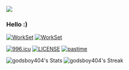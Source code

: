 ![](https://github.com/rfyiamcool/rfyiamcool/blob/master/header.png)
### Hello :)

[![WorkSet](https://img.shields.io/badge/IDE-JetBrains-purple)](https://www.jetbrains.com/)
[![WorkSet](https://img.shields.io/badge/OS-macOS_Sonoma_14.3-blue)](https://www.apple.com/macos/sonoma/)

[![996.icu](https://img.shields.io/badge/NO_996-996.icu-red)](https://996.icu)
[![LICENSE](https://img.shields.io/badge/license-Anti%20996-blue.svg)](https://github.com/996icu/996.ICU/blob/master/LICENSE)
[![pastime](https://img.shields.io/badge/%E6%83%B3%E8%A6%81%E6%B6%88%E9%81%A3%E5%90%97-66CCFF)](https://theuselessweb.com/)

![godsboy404's Stats](https://github-readme-stats.vercel.app/api?username=godsboy404&theme=tokyonight&show_icons=true&hide_border=true&count_private=true)
![godsboy404's Streak](https://github-readme-streak-stats.herokuapp.com/?user=godsboy404&theme=tokyonight&hide_border=true)
